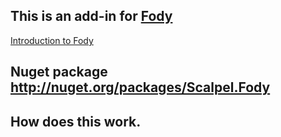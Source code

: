 ## This is an add-in for [Fody](https://github.com/Fody/Fody/) 



[Introduction to Fody](http://github.com/Fody/Fody/wiki/SampleUsage)



## Nuget package http://nuget.org/packages/Scalpel.Fody 

## How does this work. 

